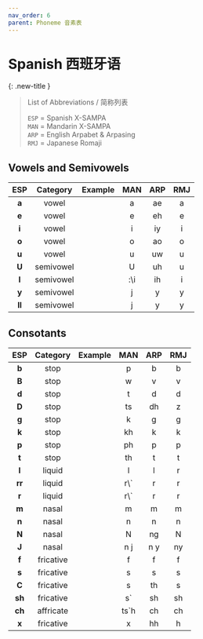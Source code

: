 ```yaml
---
nav_order: 6
parent: Phoneme 音素表
---
```

# Spanish 西班牙语
{: .new-title }
> List of Abbreviations / 简称列表
>
> `ESP` = Spanish X-SAMPA  
> `MAN` = Mandarin X-SAMPA  
> `ARP` = English Arpabet & Arpasing  
> `RMJ` = Japanese Romaji  
 
## Vowels and Semivowels

|ESP|Category|Example|MAN|ARP|RMJ|
|:----:|:----:|:----:|:----:|:----:|:----:|
|**a**|vowel||a|ae|a|
|**e**|vowel||e|eh|e|
|**i**|vowel||i|iy|i|
|**o**|vowel||o|ao|o|
|**u**|vowel||u|uw|u|
|**U**|semivowel||U|uh|u|
|**I**|semivowel||:\i|ih|i|
|**y**|semivowel||j|y|y|
|**ll**|semivowel||j|y|y|

## Consotants

|ESP|Category|Example|MAN|ARP|RMJ|
|:----:|:----:|:----:|:----:|:----:|:----:|
|**b**|stop||p|b|b|
|**B**|stop||w|v|v|
|**d**|stop||t|d|d|
|**D**|stop||ts|dh|z|
|**g**|stop||k|g|g|
|**k**|stop||kh|k|k|
|**p**|stop||ph|p|p|
|**t**|stop||th|t|t|
|**l**|liquid||l|l|r|
|**rr**|liquid||r\\`|r|r|
|**r**|liquid||r\\`|r|r|
|**m**|nasal||m|m|m|
|**n**|nasal||n|n|n|
|**N**|nasal||N|ng|N|
|**J**|nasal||n j|n y|ny|
|**f**|fricative||f|f|f|
|**s**|fricative||s|s|s|
|**C**|fricative||s|th|s|
|**sh**|fricative||s&#96;|sh|sh|
|**ch**|affricate||ts&#96;h|ch|ch|
|**x**|fricative||x|hh|h|